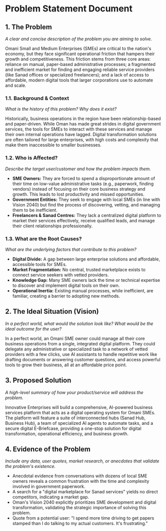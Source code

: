 
# Problem Statement Document

## 1. The Problem
*A clear and concise description of the problem you are aiming to solve.*

Omani Small and Medium Enterprises (SMEs) are critical to the nation's economy, but they face significant operational friction that hampers their growth and competitiveness. This friction stems from three core areas: reliance on manual, paper-based administrative processes; a fragmented and inefficient market for finding and engaging reliable service providers (like Sanad offices or specialized freelancers); and a lack of access to affordable, modern digital tools that larger corporations use to automate and scale.

### 1.1. Background & Context
*What is the history of this problem? Why does it exist?*

Historically, business operations in the region have been relationship-based and paper-driven. While Oman has made great strides in digital government services, the tools for SMEs to interact with these services and manage their own internal operations have lagged. Digital transformation solutions are often tailored for large enterprises, with high costs and complexity that make them inaccessible to smaller businesses.

### 1.2. Who is Affected?
*Describe the target user/customer and how the problem impacts them.*

- **SME Owners:** They are forced to spend a disproportionate amount of their time on low-value administrative tasks (e.g., paperwork, finding vendors) instead of focusing on their core business strategy and growth. This leads to lost productivity and missed opportunities.
- **Government Entities:** They seek to engage with local SMEs (in line with Vision 2040) but find the process of discovering, vetting, and managing them to be inefficient.
- **Freelancers & Sanad Centres:** They lack a centralized digital platform to market their services effectively, receive qualified leads, and manage their client relationships professionally.

### 1.3. What are the Root Causes?
*What are the underlying factors that contribute to this problem?*

- **Digital Divide:** A gap between large enterprise solutions and affordable, accessible tools for SMEs.
- **Market Fragmentation:** No central, trusted marketplace exists to connect service seekers with vetted providers.
- **Knowledge Gap:** Many SME owners lack the time or technical expertise to discover and implement digital tools on their own.
- **Operational Inertia:** Existing manual processes, while inefficient, are familiar, creating a barrier to adopting new methods.

## 2. The Ideal Situation (Vision)
*In a perfect world, what would the solution look like? What would be the ideal outcome for the user?*

In a perfect world, an Omani SME owner could manage all their core business operations from a single, integrated digital platform. They could delegate any administrative or specialized task to a network of vetted providers with a few clicks, use AI assistants to handle repetitive work like drafting documents or answering customer questions, and access powerful tools to grow their business, all at an affordable price point.

## 3. Proposed Solution
*A high-level summary of how your product/service will address the problem.*

Innovative Enterprises will build a comprehensive, AI-powered business services platform that acts as a digital operating system for Omani SMEs. The platform will feature a suite of interconnected hubs (Sanad Hub, Business Hub), a team of specialized AI agents to automate tasks, and a secure digital E-Briefcase, providing a one-stop solution for digital transformation, operational efficiency, and business growth.

## 4. Evidence of the Problem
*Include any data, user quotes, market research, or anecdotes that validate the problem's existence.*

- Anecdotal evidence from conversations with dozens of local SME owners reveals a common frustration with the time and complexity involved in government paperwork.
- A search for a "digital marketplace for Sanad services" yields no direct competitors, indicating a market gap.
- Oman's Vision 2040 explicitly prioritizes SME development and digital transformation, validating the strategic importance of solving this problem.
- Quote from a potential user: "I spend more time driving to get papers stamped than I do talking to my actual customers. It's frustrating."